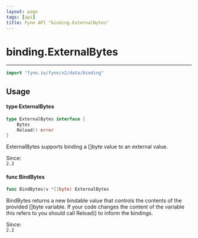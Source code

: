 ```yaml
---
layout: page
tags: [api]
title: Fyne API "binding.ExternalBytes"
---
```


# binding.ExternalBytes
---
```go
import "fyne.io/fyne/v2/data/binding"
```

## Usage

#### type ExternalBytes

```go
type ExternalBytes interface {
	Bytes
	Reload() error
}
```

ExternalBytes supports binding a []byte value to an external value.


<div class="since">Since: <code>
2.2</code></div>

#### func  BindBytes

```go
func BindBytes(v *[]byte) ExternalBytes
```
BindBytes returns a new bindable value that controls the contents of the provided []byte variable. If your code changes the content of the variable this refers to you should call Reload() to inform the bindings.


<div class="since">Since: <code>
2.2</code></div>
